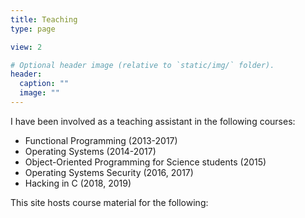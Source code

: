 ```yaml
---
title: Teaching
type: page

view: 2

# Optional header image (relative to `static/img/` folder).
header:
  caption: ""
  image: ""
---
```


I have been involved as a teaching assistant in the following courses:

* Functional Programming (2013-2017)
* Operating Systems (2014-2017)
* Object-Oriented Programming for Science students (2015)
* Operating Systems Security (2016, 2017)
* Hacking in C (2018, 2019)

This site hosts course material for the following:
